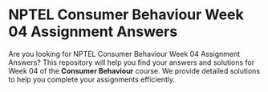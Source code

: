 # NPTEL Consumer Behaviour Week 04 Assignment Answers

Are you looking for NPTEL Consumer Behaviour Week 04 Assignment Answers? This repository will help you find your answers and solutions for Week 04 of the **Consumer Behaviour** course. We provide detailed solutions to help you complete your assignments efficiently.